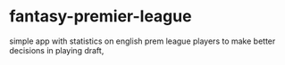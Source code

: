 # fantasy-premier-league
simple app with statistics on english prem league players to make better decisions in playing draft, 
